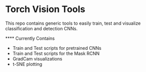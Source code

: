 Torch Vision Tools
===========

This repo contains generic tools to easily train, test and visualize classification
and detection CNNs. 

**** Currently Contains

- Train and Test scripts for pretrained CNNs
- Train and Test scripts for the Mask RCNN
- GradCam visualizations
- t-SNE plotting 
